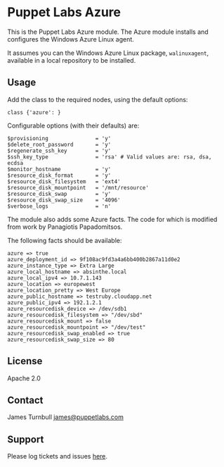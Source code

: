 # Puppet Labs Azure

This is the Puppet Labs Azure module. The Azure module installs and
configures the Windows Azure Linux agent.

It assumes you can the Windows Azure Linux package, `walinuxagent`,
available in a local repository to be installed.

Usage
-----

Add the class to the required nodes, using the default options:

    class {'azure': }

Configurable options (with their defaults) are:

    $provisioning               = 'y'
    $delete_root_password       = 'y'
    $regenerate_ssh_key         = 'y'
    $ssh_key_type               = 'rsa' # Valid values are: rsa, dsa, ecdsa
    $monitor_hostname           = 'y'
    $resource_disk_format       = 'y'
    $resource_disk_filesystem   = 'ext4'
    $resource_disk_mountpoint   = '/mnt/resource'
    $resource_disk_swap         = 'y'
    $resource_disk_swap_size    = '4096'
    $verbose_logs               = 'n'

The module also adds some Azure facts. The code for which is modified
from work by Panagiotis Papadomitsos.

The following facts should be available:

    azure => true
    azure_deployment_id => 9f108ac9fd3a4a6bb400b2867a11d0e2
    azure_instance_type => Extra Large
    azure_local_hostname => absinthe.local
    azure_local_ipv4 => 10.7.1.143
    azure_location => europewest
    azure_location_pretty => West Europe
    azure_public_hostname => testruby.cloudapp.net
    azure_public_ipv4 => 192.1.2.1
    azure_resourcedisk_device => /dev/sdb1
    azure_resourcedisk_filesystem => "/dev/sbd"
    azure_resourcedisk_mount => false
    azure_resourcedisk_mountpoint => "/dev/test"
    azure_resourcedisk_swap_enabled => true
    azure_resourcedisk_swap_size => 80

License
-------

Apache 2.0

Contact
-------

James Turnbull <james@puppetlabs.com>

Support
-------

Please log tickets and issues
[here](https://github.com/puppetlabs/puppetlabs-azure/issues).
